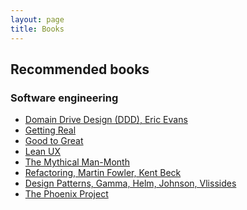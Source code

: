 ```yaml
---
layout: page
title: Books
---
```


## Recommended books

<!-- TODO: Write a little about each one. -->
<!-- TODO: Link to both A.com and A.de -->

### Software engineering
- [Domain Drive Design (DDD), Eric Evans](https://www.oreilly.com/library/view/domain-driven-design-tackling/0321125215/)
- [Getting Real](https://basecamp.com/books/getting-real)
- [Good to Great](https://www.amazon.de/dp/0066620996)
- [Lean UX](https://www.amazon.de/Jeff-Gothelf/dp/1491953608)
- [The Mythical Man-Month](https://www.amazon.de/Mythical-Man-Month-Essays-Software-Engineering/dp/0201835959)
- [Refactoring, Martin Fowler, Kent Beck](https://martinfowler.com/books/refactoring.html)
- [Design Patterns, Gamma, Helm, Johnson, Vlissides](https://en.wikipedia.org/wiki/Design_Patterns)
- [The Phoenix Project](https://www.goodreads.com/book/show/17255186-the-phoenix-project)